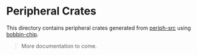 # Peripheral Crates

This directory contains peripheral crates generated from [periph-src](../periph-src/) using [bobbin-chip](../dsl/chip). 

> More documentation to come.